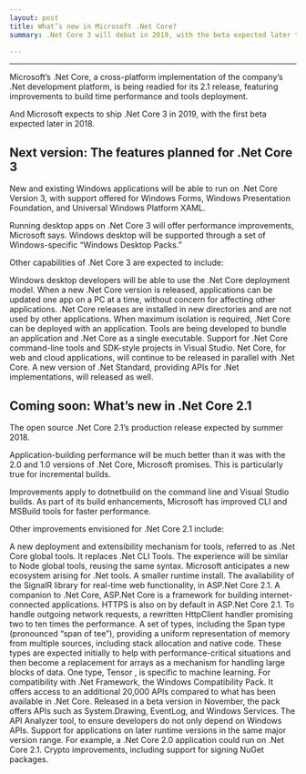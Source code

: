```yaml
---
layout: post
title: What’s new in Microsoft .Net Core?
summary: .Net Core 3 will debut in 2019, with the beta expected later this year

---
```

---

Microsoft’s .Net Core, a cross-platform implementation of the company’s .Net development platform, is being readied for its 2.1 release, featuring improvements to build time performance and tools deployment.

And Microsoft expects to ship .Net Core 3 in 2019, with the first beta expected later in 2018.


## Next version: The features planned for .Net Core 3
New and existing Windows applications will be able to run on .Net Core Version 3, with support offered for Windows Forms, Windows Presentation Foundation, and Universal Windows Platform XAML.

Running desktop apps on .Net Core 3 will offer performance improvements, Microsoft says. Windows desktop will be supported through a set of Windows-specific “Windows Desktop Packs.”

Other capabilities of .Net Core 3 are expected to include:

Windows desktop developers will be able to use the .Net Core deployment model. When a new .Net Core version is released, applications can be updated one app on a PC at a time, without concern for affecting other applications. .Net Core releases are installed in new directories and are not used by other applications. When maximum isolation is required, .Net Core can be deployed with an application. Tools are being developed to bundle an application and .Net Core as a single executable.
Support for .Net Core command-line tools and SDK-style projects in Visual Studio.
Net Core, for web and cloud applications, will continue to be released in parallel with .Net Core. A new version of .Net Standard, providing APIs for .Net implementations, will released as well.

## Coming soon: What’s new in .Net Core 2.1
The open source .Net Core 2.1’s production release expected by summer 2018.

Application-building performance will be much better than it was with the 2.0 and 1.0 versions of .Net Core, Microsoft promises. This is particularly true for incremental builds.


Improvements apply to dotnetbuild on the command line and Visual Studio builds. As part of its build enhancements, Microsoft has improved CLI and MSBuild tools for faster performance.

Other improvements envisioned for .Net Core 2.1 include:

A new deployment and extensibility mechanism for tools, referred to as .Net Core global tools. It replaces .Net CLI Tools. The experience will be similar to Node global tools, reusing the same syntax. Microsoft anticipates a new ecosystem arising for .Net tools.
A smaller runtime install.
The availability of the SignalR library for real-time web functionality, in ASP.Net Core 2.1. A companion to .Net Core, ASP.Net Core is a framework for building internet-connected applications. HTTPS is also on by default in ASP.Net Core 2.1.
To handle outgoing network requests, a rewritten HttpClient handler promising two to ten times the performance.
A set of types, including the Span <T> type (pronounced “span of tee”), providing a uniform representation of memory from multiple sources, including stack allocation and native code. These types are expected initially to help with performance-critical situations and then become a replacement for arrays as a mechanism for handling large blocks of data. One type, Tensor <T>, is specific to machine learning.
For compatibility with .Net Framework, the Windows Compatibility Pack. It offers access to an additional 20,000 APIs compared to what has been available in .Net Core. Released in a beta version in November, the pack offers APIs such as System.Drawing, EventLog, and Windows Services.
The API Analyzer tool, to ensure developers do not only depend on Windows APIs.
Support for applications on later runtime versions in the same major version range. For example, a .Net Core 2.0 application could run on .Net Core 2.1.
Crypto improvements, including support for signing NuGet packages.
